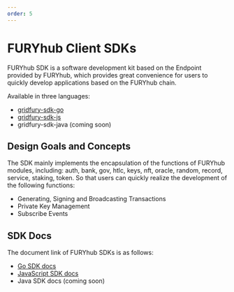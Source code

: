 ```yaml
---
order: 5
---
```


# FURYhub Client SDKs

FURYhub SDK is a software development kit based on the Endpoint provided by FURYhub, which provides great convenience for users to quickly develop applications based on the FURYhub chain.

Available in three languages:

- [gridfury-sdk-go](https://github.com/nimrostafarian/gridfury-sdk-go)
- [gridfury-sdk-js](https://github.com/nimrostafarian/gridfury-sdk-js)
- gridfury-sdk-java (coming soon)

## Design Goals and Concepts

The SDK mainly implements the encapsulation of the functions of FURYhub modules, including: auth, bank, gov, htlc, keys, nft, oracle, random, record, service, staking, token. So that users can quickly realize the development of the following functions:

- Generating, Signing and Broadcasting Transactions
- Private Key Management
- Subscribe Events

## SDK Docs

The document link of FURYhub SDKs is as follows:

- [Go SDK docs](https://github.com/nimrostafarian/gridfury-sdk-go/blob/master/README.md)
- [JavaScript SDK docs](https://github.com/nimrostafarian/gridfury-sdk-js/blob/master/README.md)
- Java SDK docs (coming soon)
